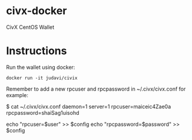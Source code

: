 # civx-docker
CivX CentOS Wallet

# Instructions

Run the wallet using docker:

```
docker run -it judavi/civix
```

Remember to add a new rpcuser and rpcpassword in ~/.civx/civx.conf for example:

$ cat ~/.civx/civx.conf
daemon=1
server=1
rpcuser=maiceic4Zae0a
rpcpassword=shaiSag1uisohd

echo "rpcuser=$user" >> $config
echo "rpcpassword=$password" >> $config
